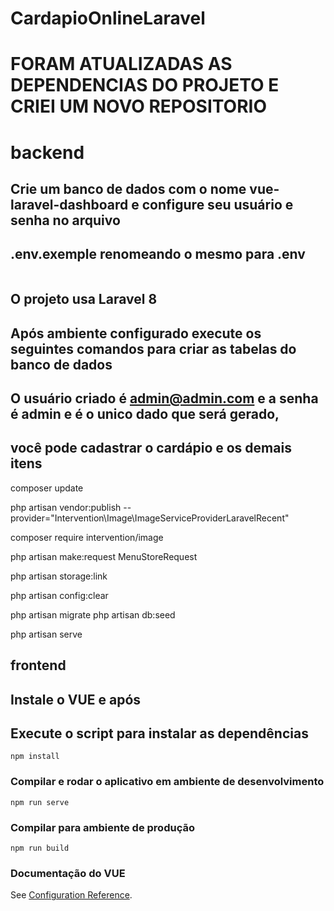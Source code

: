 # CardapioOnlineLaravel

# FORAM ATUALIZADAS AS DEPENDENCIAS DO PROJETO E CRIEI UM NOVO REPOSITORIO

# backend

## Crie um banco de dados com o nome vue-laravel-dashboard e configure seu usuário e senha no arquivo 
## .env.exemple renomeando o mesmo para .env
```
```
## O projeto usa Laravel 8
## Após ambiente configurado execute os seguintes comandos para criar as tabelas do banco de dados
## O usuário criado é admin@admin.com e a senha é admin e é o unico dado que será gerado,
## você pode cadastrar o cardápio e os demais itens

composer update

php artisan vendor:publish --provider="Intervention\Image\ImageServiceProviderLaravelRecent"

composer require intervention/image

php artisan make:request MenuStoreRequest

php artisan storage:link

php artisan config:clear

php artisan migrate
php artisan db:seed

php artisan serve

## frontend

## Instale o VUE e após 
## Execute o script para instalar as dependências
```
npm install
```

### Compilar e rodar o aplicativo em ambiente de desenvolvimento
```
npm run serve
```

### Compilar para ambiente de produção
```
npm run build
```

### Documentação do VUE
See [Configuration Reference](https://cli.vuejs.org/config/).

